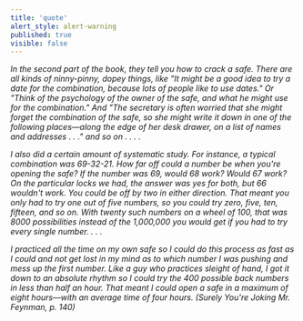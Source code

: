 ```yaml
---
title: 'quote'
alert_style: alert-warning
published: true
visible: false
---
```


*In the second part of the book, they tell you how to crack a safe. There are all kinds of ninny-pinny, dopey things, like "It might be a good idea to try a date for the combination, because lots of people like to use dates." Or "Think of the psychology of the owner of the safe, and what he might use for the combination." And "The secretary is often worried that she might forget the combination of the safe, so she might write it down in one of the following places—along the edge of her desk drawer, on a list of names and addresses . . ." and so on . . . .*

*I also did a certain amount of systematic study. For instance, a typical combination was 69-32-21. How far off could a number be when you're opening the safe? If the number was 69, would 68 work? Would 67 work? On the particular locks we had, the answer was yes for both, but 66 wouldn't work. You could be off by two in either direction. That meant you only had to try one out of five numbers, so you could try zero, five, ten, fifteen, and so on. With twenty such numbers on a wheel of 100, that was 8000 possibilities instead of the 1,000,000 you would get if you had to try every single number. . . .*

*I practiced all the time on my own safe so I could do this process as fast as I could and not get lost in my mind as to which number I was pushing and mess up the first number. Like a guy who practices sleight of hand, I got it down to an absolute rhythm so I could try the 400 possible back numbers in less than half an hour. That meant I could open a safe in a maximum of eight hours—with an average time of four hours. (Surely You're Joking Mr. Feynman, p. 140)*
